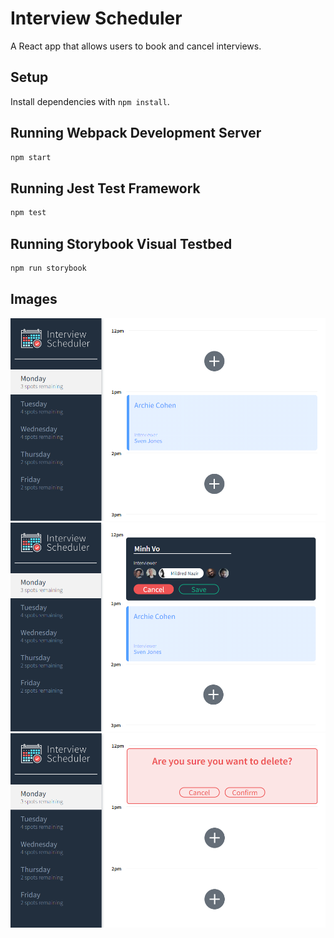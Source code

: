 # Interview Scheduler
A React app that allows users to book and cancel interviews.

## Setup

Install dependencies with `npm install`.

## Running Webpack Development Server

```sh
npm start
```

## Running Jest Test Framework

```sh
npm test
```

## Running Storybook Visual Testbed

```sh
npm run storybook
```

## Images
![index](https://github.com/minhvo1/scheduler/blob/master/docs/index.PNG?raw=true)
![book-interview](https://github.com/minhvo1/scheduler/blob/master/docs/book-interview.PNG?raw=true)
![delete-interview](https://github.com/minhvo1/scheduler/blob/master/docs/delete-interview.PNG?raw=true)
